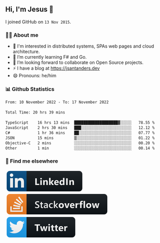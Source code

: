 ## Hi, I'm Jesus 👋

I joined GitHub on `13 Nov 2015`.

<!-- Talking about you -->

### 👨‍💻 About me

- 👦 I'm interested in distributed systems, SPAs web pages and cloud architecture.
- 🌱 I’m currently learning F# and Go.
- 👯 I’m looking forward to collaborate on Open Source projects.
- ⚡️ I have a blog at <https://jsantanders.dev>
- 😄 Pronouns: he/him

### 📊 Github Statistics

<!--START_SECTION:waka-->

```text
From: 10 November 2022 - To: 17 November 2022

Total Time: 20 hrs 39 mins

TypeScript    16 hrs 13 mins  ███████████████████▓░░░░░   78.55 %
JavaScript    2 hrs 30 mins   ███░░░░░░░░░░░░░░░░░░░░░░   12.12 %
C#            1 hr 36 mins    ██░░░░░░░░░░░░░░░░░░░░░░░   07.77 %
JSON          15 mins         ▒░░░░░░░░░░░░░░░░░░░░░░░░   01.22 %
Objective-C   2 mins          ░░░░░░░░░░░░░░░░░░░░░░░░░   00.20 %
Other         1 min           ░░░░░░░░░░░░░░░░░░░░░░░░░   00.14 %
```

<!--END_SECTION:waka-->

### 📢 Find me elsewhere

<p>
  <a target="_blank" href="https://linkedin.com/in/jsantanders">
    <img src="https://github.com/jsantanders/jsantanders/blob/master/img/linkedin.svg" alt="LinkedIn" style="vertical-align:top; margin:4px">
  </a>
  
  <a target="_blank" href="https://stackoverflow.com/users/7318331/jesus-santander">
    <img src="https://github.com/jsantanders/jsantanders/blob/master/img/stackoverflow.svg" alt="StackOverflow" style="vertical-align:top; margin:4px">
  </a>
  
  <a target="_blank" href="http://twitter.com/jsantanders">
    <img src="https://github.com/jsantanders/jsantanders/blob/master/img/twitter.svg" alt="Twitter" style="vertical-align:top; margin:4px">
  </a>
</p>
